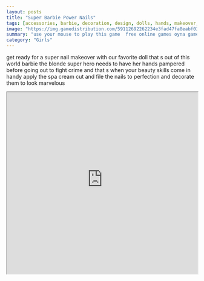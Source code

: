 ```yaml
---
layout: posts
title: "Super Barbie Power Nails"
tags: [accessories, barbie, decoration, design, dolls, hands, makeover, manicure, nails, spa, super, treatment, free, online, games, oyna, game, free, games, play, play, games]
image: "https://img.gamedistribution.com/59112692262234e3fad47fa8eabf03a4.jpg"
summary: "use your mouse to play this game  free online games oyna game free games play play games"
category: "Girls"
---
```


get ready for a super nail makeover with our favorite doll that s out of this world barbie the blonde super hero needs to have her hands pampered before going out to fight crime and that s when your beauty skills come in handy apply the spa cream cut and file the nails to perfection and decorate them to look marvelous

<iframe width="100%" height="480px;" src="https://flash.gamedistribution.com?game=59112692262234e3fad47fa8eabf03a4"></iframe>